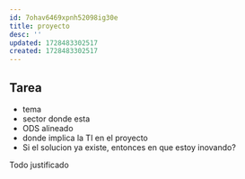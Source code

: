 ```yaml
---
id: 7ohav6469xpnh52098ig30e
title: proyecto
desc: ''
updated: 1728483302517
created: 1728483302517
---
```

## Tarea
- tema
- sector donde esta
- ODS alineado
- donde implica la TI en el proyecto
- Si el solucion ya existe, entonces en que estoy inovando?

Todo justificado